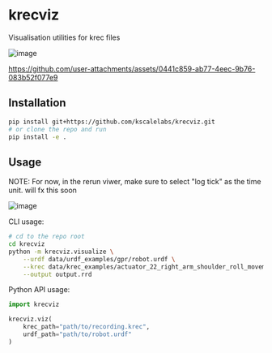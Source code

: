 # krecviz
Visualisation utilities for krec files

![image](https://github.com/user-attachments/assets/9d53e560-f6d4-42d0-a5df-b6ef6aa26ab2)



https://github.com/user-attachments/assets/0441c859-ab77-4eec-9b76-083b52f077e9


## Installation

```bash
pip install git+https://github.com/kscalelabs/krecviz.git
# or clone the repo and run
pip install -e .
```

## Usage

NOTE: For now, in the rerun viwer, make sure to select "log tick" as the time unit. will fx this soon

![image](https://github.com/user-attachments/assets/360e1e22-3dbf-4382-b21e-da85174f9206)


CLI usage:

```bash
# cd to the repo root
cd krecviz
python -m krecviz.visualize \
    --urdf data/urdf_examples/gpr/robot.urdf \
    --krec data/krec_examples/actuator_22_right_arm_shoulder_roll_movement.krec \
    --output output.rrd
```

Python API usage:

```python
import krecviz

krecviz.viz(
    krec_path="path/to/recording.krec",
    urdf_path="path/to/robot.urdf"
)
```
